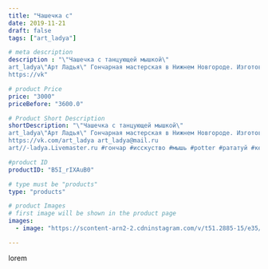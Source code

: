 ```yaml
---
title: "Чашечка с"
date: 2019-11-21
draft: false
tags: ["art_ladya"]

# meta description
description : "\"Чашечка с танцующей мышкой\" 
art_ladya\"Арт Ладья\" Гончарная мастерская в Нижнем Новгороде. Изготовление керамики и мастер//-классы по обучению. 
https://vk"

# product Price
price: "3000"
priceBefore: "3600.0"

# Product Short Description
shortDescription: "\"Чашечка с танцующей мышкой\" 
art_ladya\"Арт Ладья\" Гончарная мастерская в Нижнем Новгороде. Изготовление керамики и мастер//-классы по обучению. 
https://vk.com/art_ladya art_ladya@mail.ru 
art//-ladya.Livemaster.ru #гончар #исскуство #мышь #potter #рататуй #керамикаручнаяработа #гончарнаямастерская #керамиканазаказ #handmade #керамика #гончарнаяпосуда #эксклюзивнаякерамика #dishes #decor #ceramicar #mug #claygoods #tankard #earthenware #ceramic #design #mouse #magic #restaurant #ceramicart #pint #clay #авторскаякерамика #танцующаямышь"

#product ID
productID: "B5I_rIXAuB0"

# type must be "products"
type: "products"

# product Images
# first image will be shown in the product page
images:
  - image: "https://scontent-arn2-2.cdninstagram.com/v/t51.2885-15/e35/75000357_167077951068252_8998582249677723617_n.jpg?se=7&tp=1&_nc_ht=scontent-arn2-2.cdninstagram.com&_nc_cat=100&_nc_ohc=aIddLhhvOysAX9z1qZx&ccb=7-4&oh=231924e731edb36a11705fa93902f929&oe=60858551&_nc_sid=86f79a&ig_cache_key=MjE4MjI3NDA2MDMwNDcwMzYwNA%3D%3D.2-ccb7-4"

---
```

lorem
